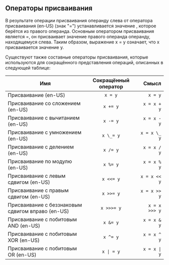 ## Операторы присваивания

В результате операции присваивания операнду слева от оператора присваивания (en-US) (знак "=") устанавливается значение , которое берётся из правого операнда. Основным оператором присваивания является =, он присваивает значение правого операнда операнду, находящемуся слева. Таким образом, выражение x = y означает, что x присваивается значение y.

Существуют также составные операторы присваивания, которые используются для сокращённого представления операций, описанных в следующей таблице:

| Имя                                               | Сокращённый оператор |         Смысл |
| ------------------------------------------------- | :------------------: | ------------: |
| Присваивание (en-US)                              |       `x = y`        |       `x = y` |
| Присваивание со сложением (en-US)                 |       `x += y`       |   `x = x + y` |
| Присваивание с вычитанием (en-US)                 |       `x -= y`       |   `x = x - y` |
| Присваивание с умножением (en-US)                 |      `x \_= y`       |  `x = x \_ y` |
| Присваивание с делением (en-US)                   |       `x /= y`       |   `x = x / y` |
| Присваивание по модулю (en-US)                    |       `x %= y`       |   `x = x % y` |
| Присваивание с левым сдвигом (en-US)              |      `x <<= y`       |  `x = x << y` |
| Присваивание с правым сдвигом (en-US)             |      `x >>= y`       |  `x = x >> y` |
| Присваивание с беззнаковым сдвигом вправо (en-US) |      `x >>>= y`      | `x = x >>> y` |
| Присваивание с побитовым AND (en-US)              |       `x &= y`       |   `x = x & y` |
| Присваивание с побитовым XOR (en-US)              |       `x ^= y`       |   `x = x ^ y` |
| Присваивание с побитовым OR (en-US)               |      `x \| = y`      |  `x = x \| y` |
